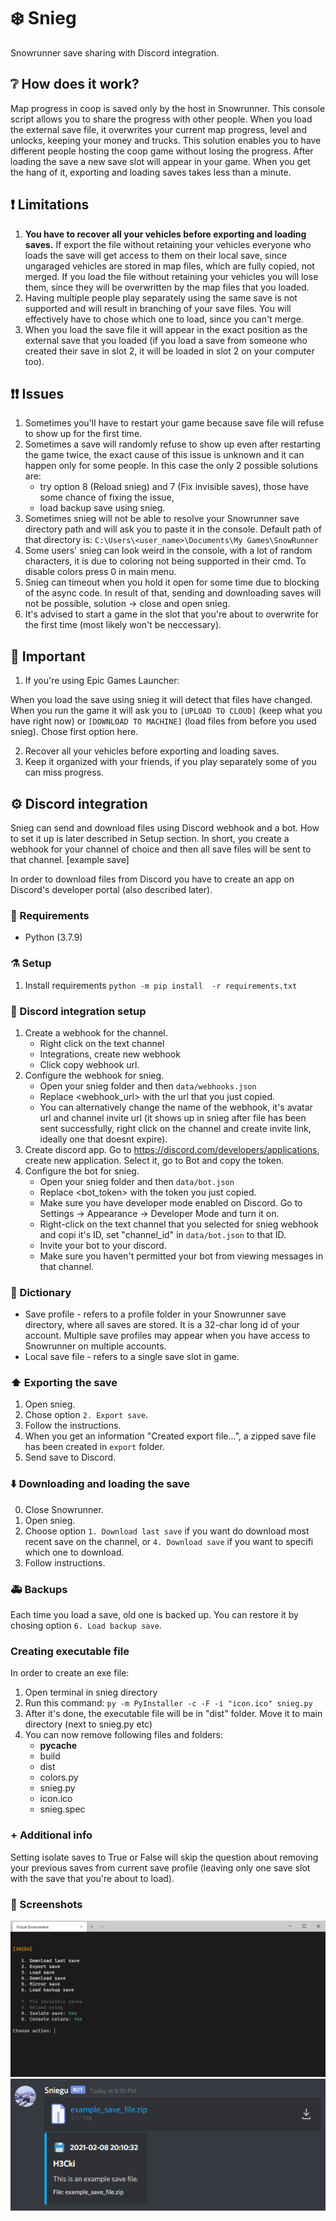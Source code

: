 # ❄️ Snieg
Snowrunner save sharing with Discord integration.

## ❔ How does it work?
Map progress in coop is saved only by the host in Snowrunner. This console script allows you to share the progress with other people. 
When you load the external save file, it overwrites your current map progress, level and unlocks, keeping your money and trucks. This solution enables you to have different people hosting the coop game without losing the progress. After loading the save a new save slot will appear in your game.
When you get the hang of it, exporting and loading saves takes less than a minute.

## ❗ Limitations
1. **You have to recover all your vehicles before exporting and loading saves.**
If export the file without retaining your vehicles everyone who loads the save will get access to them on their local save, since ungaraged vehicles are stored in map files, which are fully copied, not merged.
If you load the file without retaining your vehicles you will lose them, since they will be overwritten by the map files that you loaded.
2. Having multiple people play separately using the same save is not supported and will result in branching of your save files. You will effectively have to chose which one to load, since you can't merge.
3. When you load the save file it will appear in the exact position as the external save that you loaded (if you load a save from someone who created their save in slot 2, it will be loaded in slot 2 on your computer too).

## ❗❗ Issues
1. Sometimes you'll have to restart your game because save file will refuse to show up for the first time.
2. Sometimes a save will randomly refuse to show up even after restarting the game twice, the exact cause of this issue is unknown and it can happen only for some people. In this case the only 2 possible solutions are:
    - try option 8 (Reload snieg) and 7 (Fix invisible saves), those have some chance of fixing the issue,
    - load backup save using snieg.
3. Sometimes snieg will not be able to resolve your Snowrunner save directory path and will ask you to paste it in the console. Default path of that directory is: `C:\Users\<user_name>\Documents\My Games\SnowRunner`
4. Some users' snieg can look weird in the console, with a lot of random characters, it is due to coloring not being supported in their cmd. To disable colors press 0 in main menu.
5. Snieg can timeout when you hold it open for some time due to blocking of the async code. In result of that, sending and downloading saves will not be possible, solution -> close and open snieg.
6. It's advised to start a game in the slot that you're about to overwrite for the first time (most likely won't be neccessary).

## 💭 Important
1. If you're using Epic Games Launcher:

When you load the save using snieg it will detect that files have changed. When you run the game it will ask you to `[UPLOAD TO CLOUD]` (keep what you have right now) or `[DOWNLOAD TO MACHINE]` (load files from before you used snieg). Chose first option here.

2. Recover all your vehicles before exporting and loading saves.
3. Keep it organized with your friends, if you play separately some of you can miss progress.

## ⚙️ Discord integration
Snieg can send and download files using Discord webhook and a bot. How to set it up is later described in Setup section.
In short, you create a webhook for your channel of choice and then all save files will be sent to that channel.
[example save]

In order to download files from Discord you have to create an app on Discord's developer portal (also described later).

### 🐍 Requirements
- Python (3.7.9)

### ⚗️ Setup
1. Install requirements
    `python -m pip install  -r requirements.txt`
   
### 🤖 Discord integration setup
1. Create a webhook for the channel.
    - Right click on the text channel
    - Integrations, create new webhook
    - Click copy webhook url.
2. Configure the webhook for snieg.
    - Open your snieg folder and then `data/webhooks.json`
    - Replace <webhook_url> with the url that you just copied.
    - You can alternatively change the name of the webhook, it's avatar url and channel invite url (it shows up in snieg after file has been sent successfully, right click on the channel and create invite link, ideally one that doesnt expire).
3. Create discord app. Go to https://discord.com/developers/applications, create new application. Select it, go to Bot and copy the token.
4. Configure the bot for snieg.
    - Open your snieg folder and then `data/bot.json`
    - Replace <bot_token> with the token you just copied.
    - Make sure you have developer mode enabled on Discord. Go to Settings -> Appearance -> Developer Mode and turn it on.
    - Right-click on the text channel that you selected for snieg webhook and copi it's ID, set "channel_id" in `data/bot.json` to that ID.
    - Invite your bot to your discord.
    - Make sure you haven't permitted your bot from viewing messages in that channel.
    

### 📖 Dictionary
- Save profile - refers to a profile folder in your Snowrunner save directory, where all saves are stored. It is a 32-char long id of your account. Multiple save profiles may appear when you have access to Snowrunner on multiple accounts.
- Local save file - refers to a single save slot in game.

### ⬆️ Exporting the save
1. Open snieg.
2. Chose option `2. Export save`.
3. Follow the instructions.
4. When you get an information "Created export file...", a zipped save file has been created in `export` folder.
5. Send save to Discord.

### ⬇️ Downloading and loading the save
0. Close Snowrunner.
1. Open snieg.
2. Choose option `1. Download last save` if you want do download most recent save on the channel, or `4. Download save` if you want to specifi which one to download.
3. Follow instructions.

### 🚑 Backups
Each time you load a save, old one is backed up. You can restore it by chosing option `6. Load backup save`.

### Creating executable file
In order to create an exe file:
1. Open terminal in snieg directory
2. Run this command: `py -m PyInstaller -c -F -i "icon.ico" snieg.py`
3. After it's done, the executable file will be in "dist" folder. Move it to main directory (next to snieg.py etc)
4. You can now remove following files and folders:
    - __pycache__
    - build
    - dist
    - colors.py
    - snieg.py
    - icon.ico
    - snieg.spec

### + Additional info
Setting isolate saves to True or False will skip the question about removing your previous saves from current save profile (leaving only one save slot with the save that you're about to load).

### 📸 Screenshots
![](screenshots/main_menu.png)
![](screenshots/example_save.png)

